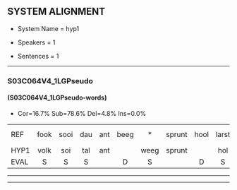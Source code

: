
## SYSTEM ALIGNMENT

- System Name = hyp1

- Speakers = 1

- Sentences = 1

---

### S03C064V4_1LGPseudo

#### (S03C064V4_1LGPseudo-words)

- Cor=16.7%	Sub=78.6%	Del=4.8%	Ins=0.0%

|  |  |  |  |  |  |  |  |  |  |  |  |  |  |  |  |  |  |  |  |  |  |  |  |  |  |  |  |  |  |  |  |  |  |  |  |  |  |  |  |  |  |  |
|:--- |:---:|:---:|:---:|:---:|:---:|:---:|:---:|:---:|:---:|:---:|:---:|:---:|:---:|:---:|:---:|:---:|:---:|:---:|:---:|:---:|:---:|:---:|:---:|:---:|:---:|:---:|:---:|:---:|:---:|:---:|:---:|:---:|:---:|:---:|:---:|:---:|:---:|:---:|:---:|:---:|:---:|:---:|
| REF | fook | sooi | dau | ant | beeg | * | sprunt | hool | larst | * | vout | zwoei | fam | rachts | vaap | sprieuw | keng | swoers | doer | plirt | jien | blard | guul | hoekt | neeuw | noork*(noord) | vid | zans | leum | haans | spaai | sjalt | heik | sank | roen | frijk | eem | schard | grek*(genk) | dron | snaaf | stuid |
| HYP1 | volk | soi | tal | ant |  | weeg | sprunt |  | hol | naarst | valt | swo | van | racht | vap | striel | ken | swoor | door | leerd | geen | blart | geul | hoekt | enneel | noord | vied | zans | lom | hans | spyy | scheld | herk | sank | roen | frijk | éém | scgert | gink | droom | snaf | sduit |
| EVAL | S | S | S |  | D | S |  | D | S | S | S | S | S | S | S | S | S | S | S | S | S | S | S |  | S | S | S |  | S | S | S | S | S |  |  |  | S | S | S | S | S | S |
---

---
